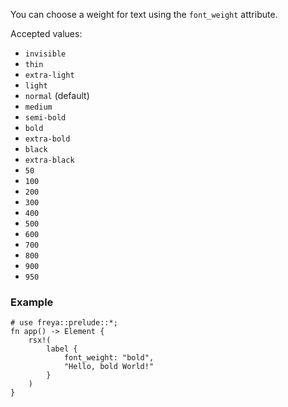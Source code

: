You can choose a weight for text using the `font_weight` attribute.

Accepted values:

-   `invisible`
-   `thin`
-   `extra-light`
-   `light`
-   `normal` (default)
-   `medium`
-   `semi-bold`
-   `bold`
-   `extra-bold`
-   `black`
-   `extra-black`
-   `50`
-   `100`
-   `200`
-   `300`
-   `400`
-   `500`
-   `600`
-   `700`
-   `800`
-   `900`
-   `950`

### Example

```rust, no_run
# use freya::prelude::*;
fn app() -> Element {
    rsx!(
        label {
            font_weight: "bold",
            "Hello, bold World!"
        }
    )
}
```
